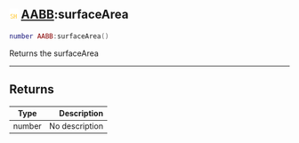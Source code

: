 ## ![shared](.gitbook/assets/shared.png) [AABB](./readme/AABB/README.md):surfaceArea

```lua
number AABB:surfaceArea()
```

Returns the surfaceArea

------
## Returns

| Type   | Description |
| ------ | ----------: |
| number | No description |

